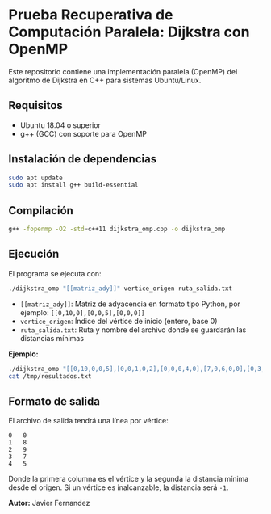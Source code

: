 # Prueba Recuperativa de Computación Paralela: Dijkstra con OpenMP

Este repositorio contiene una implementación paralela (OpenMP) del algoritmo de Dijkstra en C++ para sistemas Ubuntu/Linux.

## Requisitos

- Ubuntu 18.04 o superior
- g++ (GCC) con soporte para OpenMP

## Instalación de dependencias

```sh
sudo apt update
sudo apt install g++ build-essential
```

## Compilación

```sh
g++ -fopenmp -O2 -std=c++11 dijkstra_omp.cpp -o dijkstra_omp
```

## Ejecución

El programa se ejecuta con:

```sh
./dijkstra_omp "[[matriz_ady]]" vertice_origen ruta_salida.txt
```

- `[[matriz_ady]]`: Matriz de adyacencia en formato tipo Python, por ejemplo: `[[0,10,0],[0,0,5],[0,0,0]]`
- `vertice_origen`: Índice del vértice de inicio (entero, base 0)
- `ruta_salida.txt`: Ruta y nombre del archivo donde se guardarán las distancias mínimas

**Ejemplo:**

```sh
./dijkstra_omp "[[0,10,0,0,5],[0,0,1,0,2],[0,0,0,4,0],[7,0,6,0,0],[0,3,9,2,0]]" 0 /tmp/resultados.txt
cat /tmp/resultados.txt
```

## Formato de salida

El archivo de salida tendrá una línea por vértice:

```
0	0
1	8
2	9
3	7
4	5
```

Donde la primera columna es el vértice y la segunda la distancia mínima desde el origen. Si un vértice es inalcanzable, la distancia será `-1`.

**Autor:** Javier Fernandez
